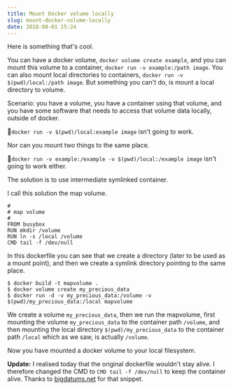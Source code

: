 ```yaml
---
title: Mount Docker volume locally
slug: mount-docker-volume-locally
date: 2018-08-01 15:24
---
```


Here is something that's cool.

You can have a docker volume, `docker volume create example`, and you can mount this volume to a container, `docker run -v example:/path image`. You can also mount local directories to containers, `docker run -v $(pwd)/local:/path image`. But something you can't do, is mount a local directory to volume.

Scenario: you have a volume, you have a container using that volume, and you have some software that needs to access that volume data locally, outside of docker.

🚫`docker run -v $(pwd)/local:example image` isn't going to work.

Nor can you mount two things to the same place.

🚫`docker run -v example:/example -v $(pwd)/local:/example image` isn't going to work either.

The solution is to use intermediate symlinked container.

I call this solution the map volume.

```
#
# map volume
#
FROM busybox
RUN mkdir /volume
RUN ln -s /local /volume
CMD tail -f /dev/null
```

In this dockerfile you can see that we create a directory (later to be used as a mount point), and then we create a symlink directory pointing to the same place.

```
$ docker build -t mapvolume .
$ docker volume create my_precious_data
$ docker run -d -v my_precious_data:/volume -v $(pwd)/my_precious_data:/local mapvolume
```

We create a volume `my_precious_data`, then we run the mapvolume, first mounting the volume `my_precious_data` to the container path `/volume`, and then mounting the local directory `$(pwd)/my_precious_data` to the container path `/local` which as we saw, is actually `/volume`.

Now you have mounted a docker volume to your local filesystem.

**Update:** I realised today that the original dockerfile wouldn't stay alive. I therefore changed the CMD to `CMD tail -f /dev/null` to keep the container alive. Thanks to [bigdatums.net](http://bigdatums.net/2017/11/07/how-to-keep-docker-containers-running/) for that snippet.
